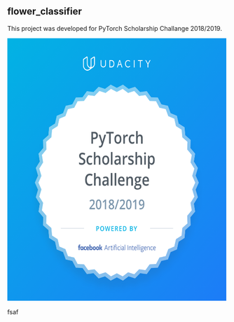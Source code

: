 ## flower_classifier

This project was developed for PyTorch Scholarship Challange 2018/2019. 


<img src="./assets/pytorch-acceptance-badge.png" alt="Girl in a jacket" style="width:500px;height:600px;">

fsaf


